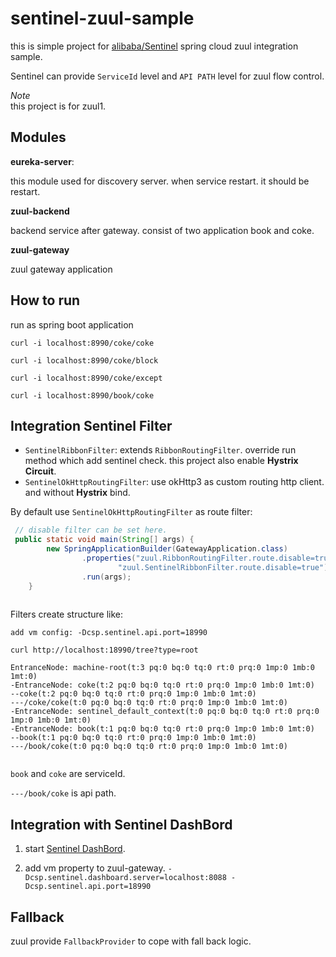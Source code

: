 # sentinel-zuul-sample
this is simple project for [alibaba/Sentinel](https://github.com/alibaba/Sentinel) spring cloud zuul integration sample.

Sentinel can provide `ServiceId` level and `API PATH` level for zuul flow control. 

*Note*  
this project is for zuul1.

## Modules

**eureka-server**:

this module used for discovery server. when service restart. it should be restart.

**zuul-backend**

backend service after gateway. consist of two application book and coke.

**zuul-gateway**

zuul gateway application


## How to run

run as spring boot application

```
curl -i localhost:8990/coke/coke

curl -i localhost:8990/coke/block

curl -i localhost:8990/coke/except

curl -i localhost:8990/book/coke

```

## Integration Sentinel Filter

- `SentinelRibbonFilter`: extends `RibbonRoutingFilter`. override run method which add sentinel check. this project also enable **Hystrix Circuit**. 
- `SentinelOkHttpRoutingFilter`:  use okHttp3 as custom routing http client. and without **Hystrix** bind.

By default use `SentinelOkHttpRoutingFilter` as route filter:

```java
 // disable filter can be set here.
 public static void main(String[] args) {
        new SpringApplicationBuilder(GatewayApplication.class)
                .properties("zuul.RibbonRoutingFilter.route.disable=true",
                        "zuul.SentinelRibbonFilter.route.disable=true")
                .run(args);
    }
    
```


Filters create structure like:


```
add vm config: -Dcsp.sentinel.api.port=18990

curl http://localhost:18990/tree?type=root

EntranceNode: machine-root(t:3 pq:0 bq:0 tq:0 rt:0 prq:0 1mp:0 1mb:0 1mt:0)
-EntranceNode: coke(t:2 pq:0 bq:0 tq:0 rt:0 prq:0 1mp:0 1mb:0 1mt:0)
--coke(t:2 pq:0 bq:0 tq:0 rt:0 prq:0 1mp:0 1mb:0 1mt:0)
---/coke/coke(t:0 pq:0 bq:0 tq:0 rt:0 prq:0 1mp:0 1mb:0 1mt:0)
-EntranceNode: sentinel_default_context(t:0 pq:0 bq:0 tq:0 rt:0 prq:0 1mp:0 1mb:0 1mt:0)
-EntranceNode: book(t:1 pq:0 bq:0 tq:0 rt:0 prq:0 1mp:0 1mb:0 1mt:0)
--book(t:1 pq:0 bq:0 tq:0 rt:0 prq:0 1mp:0 1mb:0 1mt:0)
---/book/coke(t:0 pq:0 bq:0 tq:0 rt:0 prq:0 1mp:0 1mb:0 1mt:0)


```

`book` and `coke` are serviceId. 

`---/book/coke` is api path.



## Integration with Sentinel DashBord

1. start [Sentinel DashBord](https://github.com/alibaba/Sentinel/wiki/%E6%8E%A7%E5%88%B6%E5%8F%B0).

2. add vm property to zuul-gateway. `-Dcsp.sentinel.dashboard.server=localhost:8088 -Dcsp.sentinel.api.port=18990`

## Fallback

zuul provide `FallbackProvider` to cope with fall back logic. 
